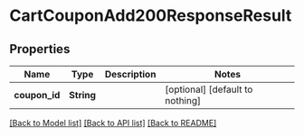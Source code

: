 # CartCouponAdd200ResponseResult


## Properties
Name | Type | Description | Notes
------------ | ------------- | ------------- | -------------
**coupon_id** | **String** |  | [optional] [default to nothing]


[[Back to Model list]](../README.md#models) [[Back to API list]](../README.md#api-endpoints) [[Back to README]](../README.md)


